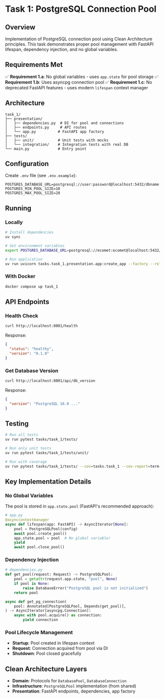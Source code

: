 # Task 1: PostgreSQL Connection Pool

## Overview

Implementation of PostgreSQL connection pool using Clean Architecture principles. This task demonstrates proper pool management with FastAPI lifespan, dependency injection, and no global variables.

## Requirements Met

✅ **Requirement 1.a**: No global variables - uses `app.state` for pool storage
✅ **Requirement 1.b**: Uses asyncpg connection pool
✅ **Requirement 1.c**: No deprecated FastAPI features - uses modern `lifespan` context manager

## Architecture

```
task_1/
├── presentation/
│   ├── dependencies.py  # DI for pool and connections
│   ├── endpoints.py     # API routes
│   └── app.py          # FastAPI app factory
├── tests/
│   ├── unit/           # Unit tests with mocks
│   └── integration/    # Integration tests with real DB
└── main.py             # Entry point
```

## Configuration

Create `.env` file (see `.env.example`):

```env
POSTGRES_DATABASE_URL=postgresql://user:password@localhost:5432/dbname
POSTGRES_MIN_POOL_SIZE=10
POSTGRES_MAX_POOL_SIZE=20
```

## Running

### Locally

```bash
# Install dependencies
uv sync

# Set environment variables
export POSTGRES_DATABASE_URL=postgresql://ecomet:ecomet@localhost:5432/ecomet

# Run application
uv run uvicorn tasks.task_1.presentation.app:create_app --factory --reload --port 8001
```

### With Docker

```bash
docker compose up task_1
```

## API Endpoints

### Health Check

```bash
curl http://localhost:8001/health
```

Response:
```json
{
  "status": "healthy",
  "version": "0.1.0"
}
```

### Get Database Version

```bash
curl http://localhost:8001/api/db_version
```

Response:
```json
{
  "version": "PostgreSQL 16.0 ..."
}
```

## Testing

```bash
# Run all tests
uv run pytest tasks/task_1/tests/

# Run only unit tests
uv run pytest tasks/task_1/tests/unit/

# Run with coverage
uv run pytest tasks/task_1/tests/ --cov=tasks.task_1 --cov-report=term-missing
```

## Key Implementation Details

### No Global Variables

The pool is stored in `app.state.pool` (FastAPI's recommended approach):

```python
# app.py
@asynccontextmanager
async def lifespan(app: FastAPI) -> AsyncIterator[None]:
    pool = PostgreSQLPool(config)
    await pool.create_pool()
    app.state.pool = pool  # No global variable!
    yield
    await pool.close_pool()
```

### Dependency Injection

```python
# dependencies.py
def get_pool(request: Request) -> PostgreSQLPool:
    pool = getattr(request.app.state, "pool", None)
    if pool is None:
        raise DatabaseError("PostgreSQL pool is not initialized")
    return pool

async def get_pg_connection(
    pool: Annotated[PostgreSQLPool, Depends(get_pool)],
) -> AsyncIterator[asyncpg.Connection]:
    async with pool.acquire() as connection:
        yield connection
```

### Pool Lifecycle Management

- **Startup**: Pool created in lifespan context
- **Request**: Connection acquired from pool via DI
- **Shutdown**: Pool closed gracefully

## Clean Architecture Layers

- **Domain**: Protocols for `DatabasePool`, `DatabaseConnection`
- **Infrastructure**: `PostgreSQLPool` implementation (from shared)
- **Presentation**: FastAPI endpoints, dependencies, app factory
